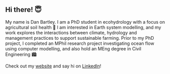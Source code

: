 ## Hi there! 😇

My name is Dan Bartley. I am a PhD student in ecohydrology with a focus on agricultural soil health 🌱 I am interested in Earth system modelling, and my work explores the interactions between climate, hydrology and management practices to support sustainable farming. Prior to my PhD project, I completed an MPhil research project investigating ocean flow using computer modelling, and also hold an MEng degree in Civil Engineering 🏙️

Check out my [website](https://dpb-hydro.github.io/) and say hi on [LinkedIn](https://www.linkedin.com/in/danbartley97)!
